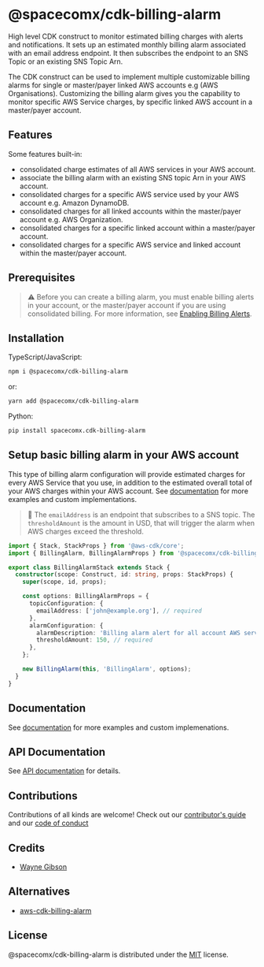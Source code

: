 # @spacecomx/cdk-billing-alarm

High level CDK construct to monitor estimated billing charges with alerts and notifications. It sets up an estimated monthly billing alarm associated with an email address endpoint. It then subscribes the endpoint to an SNS Topic or an existing SNS Topic Arn.

The CDK construct can be used to implement multiple customizable billing alarms for single or master/payer linked AWS accounts e.g (AWS Organisations). Customizing the billing alarm gives you the capability to monitor specific AWS Service charges, by specific linked AWS account in a master/payer account.

## Features

Some features built-in:

- consolidated charge estimates of all AWS services in your AWS account.
- associate the billing alarm with an existing SNS topic Arn in your AWS account.
- consolidated charges for a specific AWS service used by your AWS account e.g. Amazon DynamoDB.
- consolidated charges for all linked accounts within the master/payer account e.g. AWS Organization.
- consolidated charges for a specific linked account within a master/payer account.
- consolidated charges for a specific AWS service and linked account within the master/payer account.

## Prerequisites

> :warning: Before you can create a billing alarm, you must enable billing alerts in your account, or the master/payer account if you are using consolidated billing. For more information, see [Enabling Billing Alerts](https://docs.aws.amazon.com/AmazonCloudWatch/latest/monitoring/monitor_estimated_charges_with_cloudwatch.html#turning_on_billing_metrics).

## Installation

TypeScript/JavaScript:

```bash
npm i @spacecomx/cdk-billing-alarm
```

or:

```bash
yarn add @spacecomx/cdk-billing-alarm
```

Python:

```bash
pip install spacecomx.cdk-billing-alarm
```

## Setup basic billing alarm in your AWS account

This type of billing alarm configuration will provide estimated charges for every AWS Service that you use, in addition to the estimated overall total of your AWS charges within your AWS account. See [documentation](./docs/DOCUMENTATION.md) for more examples and custom implementations.

> :small_orange_diamond: The `emailAddress` is an endpoint that subscribes to a SNS topic. The `thresholdAmount` is the amount in USD, that will trigger the alarm when AWS charges exceed the threshold.

```typescript
import { Stack, StackProps } from '@aws-cdk/core';
import { BillingAlarm, BillingAlarmProps } from '@spacecomx/cdk-billing-alarm';

export class BillingAlarmStack extends Stack {
  constructor(scope: Construct, id: string, props: StackProps) {
    super(scope, id, props);

    const options: BillingAlarmProps = {
      topicConfiguration: {
        emailAddress: ['john@example.org'], // required
      },
      alarmConfiguration: {
        alarmDescription: 'Billing alarm alert for all account AWS services',
        thresholdAmount: 150, // required
      },
    };

    new BillingAlarm(this, 'BillingAlarm', options);
  }
}
```

## Documentation

See [documentation](./docs/DOCUMENTATION.md) for more examples and custom implemenations.

## API Documentation

See [API documentation](./../API.md) for details.

## Contributions

Contributions of all kinds are welcome! Check out our [contributor's guide](./CONTRIBUTING.md) and our [code of conduct](./CODE_OF_CONDUCT.md)

## Credits

- [Wayne Gibson](https://github.com/waynegibson)

## Alternatives

- [aws-cdk-billing-alarm](https://github.com/alvyn279/aws-cdk-billing-alarm)

## License

@spacecomx/cdk-billing-alarm is distributed under the [MIT](./LICENSE) license.
